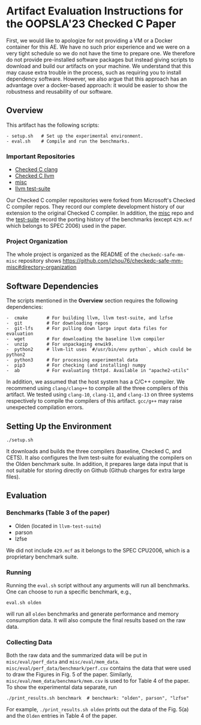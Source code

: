 # Artifact Evaluation Instructions for the OOPSLA'23 Checked C Paper

First, we would like to apologize for not providing a VM or a Docker container
for this AE. We have no such prior experience and we were on a very tight
schedule so we do not have the time to prepare one. We therefore do not provide
pre-installed software packages but instead giving scripts to download and
build our artifacts on your machine. We understand that this may cause extra
trouble in the process, such as requiring you to install dependency software.
However, we also argue that this approach has an advantage over a docker-based
approach: it would be easier to show the robustness and reusability of
our software.

## Overview
This artifact has the following scripts:

```shell
- setup.sh   # Set up the experimental environment.
- eval.sh    # Compile and run the benchmarks.
```

### Important Repositories

- [Checked C clang](https://github.com/jzhou76/checkedc-clang)
- [Checked C llvm](https://github.com/jzhou76/checkedc-llvm)
- [misc](https://github.com/jzhou76/checkedc-safe-mm-misc)
- [llvm test-suite](https://github.com/jzhou76/test-suite)

Our Checked C compiler repositories were forked from Microsoft's Checked C
compiler repos. They record our complete development history of our extension
to the original Checked C compiler. In addition, the [misc](https://github.com/jzhou76/checkedc-safe-mm-misc)
repo and the [test-suite](https://github.com/jzhou76/test-suite) record the
porting history of the benchmarks (except `429.mcf` which belongs to SPEC 2006)
used in the paper.

### Project Organization
The whole project is organized as the README of the `checkedc-safe-mm-misc`
repository shows https://github.com/jzhou76/checkedc-safe-mm-misc#directory-organization

## Software Dependencies
The scripts mentioned in the **Overview** section requires the following
dependencies:

```shell
-  cmake       # For building llvm, llvm test-suite, and lzfse
-  git         # For downloading repos
-  git-lfs     # For pulling down large input data files for evaluation
-  wget        # For downloading the baseline llvm compiler
-  unzip       # For unpackaging enwik9.
-  python2     # llvm-lit uses `#/usr/bin/env python`, which could be python2
-  python3     # For processing experimental data
-  pip3        # For checking (and installing) numpy
-  ab          # For evaluating thttpd. Available in "apache2-utils"
```

In addition, we assumed that the host system has a C/C++ compiler. We recommend
using `clang/clang++` to compile all the three compilers of this artifact.
We tested using `clang-10`, `clang-11`, and `clang-13` on three systems
respectively to compile the compilers of this artifact.
`gcc/g++` may raise unexpected compilation errors.

## Setting Up the Environment

```shell
./setup.sh
```

It downloads and builds the three compilers (baseline, Checked C, and CETS).
It also configures the llvm test-suite for evaluating the compilers on the Olden
benchmark suite. In addition, it prepares large data input that is not suitable
for storing directly on Github (Github charges for extra large files).

## Evaluation

### Benchmarks (Table 3 of the paper)

- Olden (located in `llvm-test-suite`)
- parson
- lzfse

We did not include `429.mcf` as it belongs to the SPEC CPU2006, which is a
proprietary benchmark suite.

### Running

Running the `eval.sh` script without any arguments will run all benchmarks.
One can choose to run a specific benchmark, e.g.,

```shell
eval.sh olden
```

will run all `olden` benchmarks and generate performance and memory consumption
data. It will also compute the final results based on the raw data.

### Collecting Data

Both the raw data and the summarized data will be put in `misc/eval/perf_data`
and `misc/eval/mem_data`. `misc/eval/perf_data/benchmark/perf.csv` contains
the data that were used to draw the Figures in Fig. 5 of the paper. Similarly,
`misc/eval/mem_data/benchmark/mem.csv` is used to for Table 4 of the paper.
To show the experimental data separate, run

```shell
./print_results.sh benchmark  # benchmark: "olden", parson", "lzfse"
```

For example, `./print_results.sh olden` prints out the data of the Fig. 5(a)
and the `Olden` entries in Table 4 of the paper.
